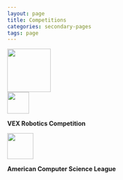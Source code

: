 ```yaml
---
layout: page
title: Competitions
categories: secondary-pages
tags: page
---
```


<div class="card" onClick="window.location.href='{{ site.baseurl }}//tertiary-pages/2021/01/26/USACO.html'">
        <img src="{{ site.baseurl }}/assets/usaco_logo.png" height="100px"/>
        <!--<p><strong>USACO</strong></p>-->
</div>
<div class="card">
        <img src="{{ site.baseurl }}/assets/vex_logo.png" height="50px"/>
        <p><strong>VEX Robotics Competition</strong></p>
</div>
<div class="card">
        <img src="{{ site.baseurl }}/assets/ACSL_logo.svg" height="60px"/>
        <p><strong>American Computer Science League</strong></p>
</div>
